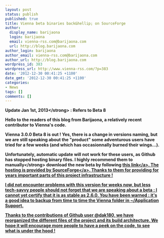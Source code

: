 ```yaml
---
layout: post
status: publish
published: true
title: Vienna beta binaries back&hellip; on SourceForge
author:
  display_name: barijaona
  login: barijaona
  email: vienna-rss.com@barijaona.com
  url: http://blog.barijaona.com
author_login: barijaona
author_email: vienna-rss.com@barijaona.com
author_url: http://blog.barijaona.com
wordpress_id: 383
wordpress_url: http://www.vienna-rss.com/?p=383
date: '2012-12-30 00:41:25 +1100'
date_gmt: '2012-12-30 00:41:25 +1100'
categories:
- News
tags: []
comments: []
---
```

<p><strong>Update Jan 1st, 2013<&#47;strong> : Refers to Beta 8</p>
<p>Hello to the readers of this blog from Barijaona, a relatively recent contributor to Vienna's code.</p>
<p>Vienna 3.0.0 Beta 8 is out ! Yes, there is a change in versions naming, but we are still speaking about the "product" some adventurous users have tried for a few weeks (and which has occasionnally burned their wings...).</p>
<p>Unfortunately, automatic update will not work for these users, as Github has stopped hosting binary files. I highly recommend them to <strong>manually<&#47;strong> download the new beta by following <a href="http:&#47;&#47;sourceforge.net&#47;projects&#47;vienna-rss&#47;files&#47;TestVersions&#47;3.0.0_beta8&#47;Vienna3.0.0_beta8.tgz&#47;download&#47;">this link<&#47;a>. The hosting is provided by <a href="https:&#47;&#47;sourceforge.net&#47;projects&#47;vienna-rss&#47;files&#47;TestVersions&#47;">SourceForge<&#47;a>. Thanks to them for providing for years important parts of this project infrastructure !</p>
<p>I did not encounter problems with this version for weeks now, but less tech-savvy people should not forget that we are speaking about a beta : I cannot yet certify that it is as stable as 2.6.0. You have been warned : it's a good idea to backup from time to time the Vienna folder in ~&#47;Application Support.</p>
<p>Thanks to the contributions of Github user @dak180, we have reorganized the different files of the project and its build architecture. We hope it will encourage more people to have a peek on the code, to see what is under the hood !</p>
